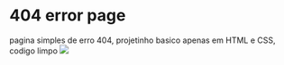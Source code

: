 # 404 error page
pagina simples de erro 404, projetinho basico apenas em HTML e CSS, codigo limpo
<img src="https://media.discordapp.net/attachments/1121210969352310966/1121211276400525462/image.png">
